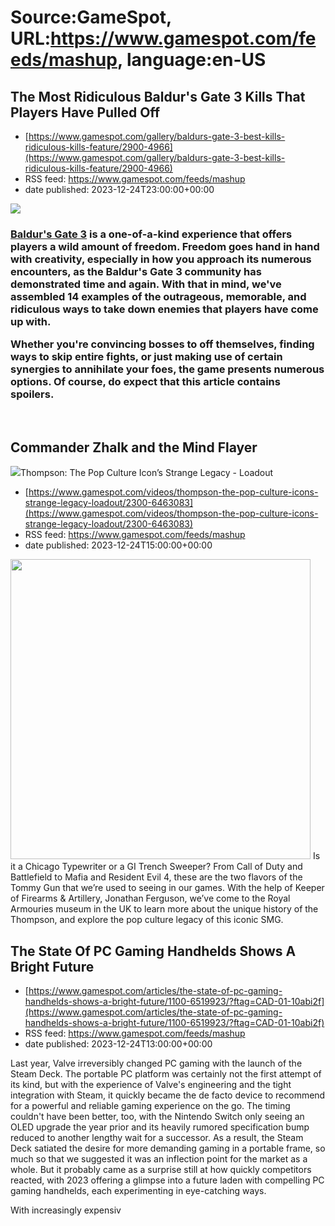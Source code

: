 # Source:GameSpot, URL:https://www.gamespot.com/feeds/mashup, language:en-US

## The Most Ridiculous Baldur's Gate 3 Kills That Players Have Pulled Off
 - [https://www.gamespot.com/gallery/baldurs-gate-3-best-kills-ridiculous-kills-feature/2900-4966](https://www.gamespot.com/gallery/baldurs-gate-3-best-kills-ridiculous-kills-feature/2900-4966)
 - RSS feed: https://www.gamespot.com/feeds/mashup
 - date published: 2023-12-24T23:00:00+00:00

<p><img src="https://www.gamespot.com/a/uploads/scale_large/1816/18167535/4230828-baldurs-gate-3-best-kills-memorable-kills-2023-.jpg" /><br /><h3><p dir="ltr"><a href="https://www.gamespot.com/games/baldurs-gate-3/">Baldur's Gate 3</a> is a one-of-a-kind experience that offers players a wild amount of freedom. Freedom goes hand in hand with creativity, especially in how you approach its numerous encounters, as the Baldur's Gate 3 community has demonstrated time and again. With that in mind, we've assembled 14 examples of the outrageous, memorable, and ridiculous ways to take down enemies that players have come up with.</p><p dir="ltr">Whether you're convincing bosses to off themselves, finding ways to skip entire fights, or just making use of certain synergies to annihilate your foes, the game presents numerous options. Of course, do expect that this article contains spoilers.</p></h3></p><br />     <p><h2>Commander Zhalk and the Mind Flayer</h2><img src="https://www.gamespot.com/a/

## Thompson: The Pop Culture Icon’s Strange Legacy - Loadout
 - [https://www.gamespot.com/videos/thompson-the-pop-culture-icons-strange-legacy-loadout/2300-6463083](https://www.gamespot.com/videos/thompson-the-pop-culture-icons-strange-legacy-loadout/2300-6463083)
 - RSS feed: https://www.gamespot.com/feeds/mashup
 - date published: 2023-12-24T15:00:00+00:00

<img height="480" src="https://www.gamespot.com/a/uploads/square_medium/1571/15719603/4234130-loadout_thompson_site.jpg" width="480" /> Is it a Chicago Typewriter or a GI Trench Sweeper? From Call of Duty and Battlefield to Mafia and Resident Evil 4, these are the two flavors of the Tommy Gun that we’re used to seeing in our games.  With the help of Keeper of Firearms &amp; Artillery, Jonathan Ferguson, we’ve come to the Royal Armouries museum in the UK to learn more about the unique history of the Thompson, and explore the pop culture legacy of this iconic SMG.

## The State Of PC Gaming Handhelds Shows A Bright Future
 - [https://www.gamespot.com/articles/the-state-of-pc-gaming-handhelds-shows-a-bright-future/1100-6519923/?ftag=CAD-01-10abi2f](https://www.gamespot.com/articles/the-state-of-pc-gaming-handhelds-shows-a-bright-future/1100-6519923/?ftag=CAD-01-10abi2f)
 - RSS feed: https://www.gamespot.com/feeds/mashup
 - date published: 2023-12-24T13:00:00+00:00

<p> </p><p dir="ltr">Last year, Valve irreversibly changed PC gaming with the launch of the Steam Deck. The portable PC platform was certainly not the first attempt of its kind, but with the experience of Valve's engineering and the tight integration with Steam, it quickly became the de facto device to recommend for a powerful and reliable gaming experience on the go. The timing couldn't have been better, too, with the Nintendo Switch only seeing an OLED upgrade the year prior and its heavily rumored specification bump reduced to another lengthy wait for a successor. As a result, the Steam Deck satiated the desire for more demanding gaming in a portable frame, so much so that we suggested it was an inflection point for the market as a whole. But it probably came as a surprise still at how quickly competitors reacted, with 2023 offering a glimpse into a future laden with compelling PC gaming handhelds, each experimenting in eye-catching ways.</p><p dir="ltr">With increasingly expensiv

